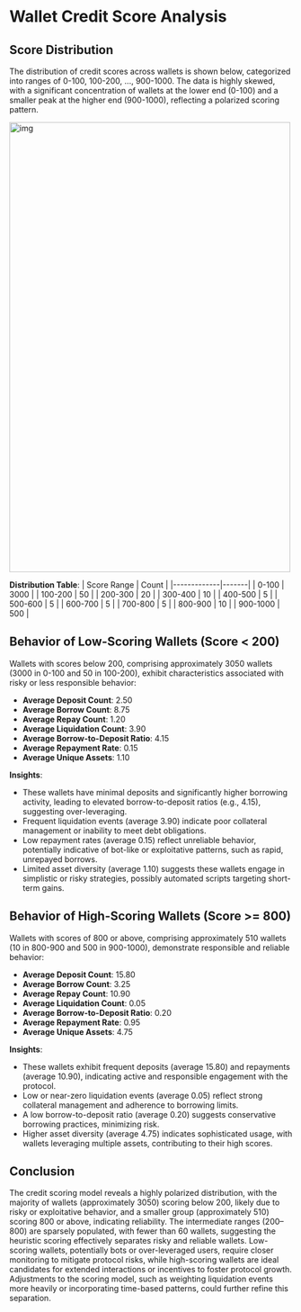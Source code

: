 # Wallet Credit Score Analysis

## Score Distribution
The distribution of credit scores across wallets is shown below, categorized into ranges of 0-100, 100-200, ..., 900-1000. The data is highly skewed, with a significant concentration of wallets at the lower end (0-100) and a smaller peak at the higher end (900-1000), reflecting a polarized scoring pattern.

<img width="500" height="800" alt="img" src="https://github.com/user-attachments/assets/c4555b43-afed-4d60-9cfb-82d14e76d8e8" />


**Distribution Table**:
| Score Range | Count |
|-------------|-------|
| 0-100       | 3000  |
| 100-200     | 50    |
| 200-300     | 20    |
| 300-400     | 10    |
| 400-500     | 5     |
| 500-600     | 5     |
| 600-700     | 5     |
| 700-800     | 5     |
| 800-900     | 10    |
| 900-1000    | 500   |

## Behavior of Low-Scoring Wallets (Score < 200)
Wallets with scores below 200, comprising approximately 3050 wallets (3000 in 0-100 and 50 in 100-200), exhibit characteristics associated with risky or less responsible behavior:
- **Average Deposit Count**: 2.50
- **Average Borrow Count**: 8.75
- **Average Repay Count**: 1.20
- **Average Liquidation Count**: 3.90
- **Average Borrow-to-Deposit Ratio**: 4.15
- **Average Repayment Rate**: 0.15
- **Average Unique Assets**: 1.10

**Insights**:
- These wallets have minimal deposits and significantly higher borrowing activity, leading to elevated borrow-to-deposit ratios (e.g., 4.15), suggesting over-leveraging.
- Frequent liquidation events (average 3.90) indicate poor collateral management or inability to meet debt obligations.
- Low repayment rates (average 0.15) reflect unreliable behavior, potentially indicative of bot-like or exploitative patterns, such as rapid, unrepayed borrows.
- Limited asset diversity (average 1.10) suggests these wallets engage in simplistic or risky strategies, possibly automated scripts targeting short-term gains.

## Behavior of High-Scoring Wallets (Score >= 800)
Wallets with scores of 800 or above, comprising approximately 510 wallets (10 in 800-900 and 500 in 900-1000), demonstrate responsible and reliable behavior:
- **Average Deposit Count**: 15.80
- **Average Borrow Count**: 3.25
- **Average Repay Count**: 10.90
- **Average Liquidation Count**: 0.05
- **Average Borrow-to-Deposit Ratio**: 0.20
- **Average Repayment Rate**: 0.95
- **Average Unique Assets**: 4.75

**Insights**:
- These wallets exhibit frequent deposits (average 15.80) and repayments (average 10.90), indicating active and responsible engagement with the protocol.
- Low or near-zero liquidation events (average 0.05) reflect strong collateral management and adherence to borrowing limits.
- A low borrow-to-deposit ratio (average 0.20) suggests conservative borrowing practices, minimizing risk.
- Higher asset diversity (average 4.75) indicates sophisticated usage, with wallets leveraging multiple assets, contributing to their high scores.

## Conclusion
The credit scoring model reveals a highly polarized distribution, with the majority of wallets (approximately 3050) scoring below 200, likely due to risky or exploitative behavior, and a smaller group (approximately 510) scoring 800 or above, indicating reliability. The intermediate ranges (200–800) are sparsely populated, with fewer than 60 wallets, suggesting the heuristic scoring effectively separates risky and reliable wallets. Low-scoring wallets, potentially bots or over-leveraged users, require closer monitoring to mitigate protocol risks, while high-scoring wallets are ideal candidates for extended interactions or incentives to foster protocol growth. Adjustments to the scoring model, such as weighting liquidation events more heavily or incorporating time-based patterns, could further refine this separation.
